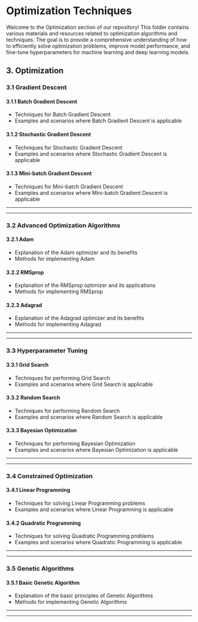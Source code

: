 # Optimization Techniques

Welcome to the Optimization section of our repository! This folder contains various materials and resources related to optimization algorithms and techniques. The goal is to provide a comprehensive understanding of how to efficiently solve optimization problems, improve model performance, and fine-tune hyperparameters for machine learning and deep learning models.
<!--
## Must Read: Comprehensive Guide to Optimization Algorithms

## Courses on Optimization:
- Andrew Ng - Coursera
- Sebastian Thrun - Udacity
- Fast.ai - Deep Learning Course

-->

## 3. Optimization

### 3.1 Gradient Descent

#### 3.1.1 Batch Gradient Descent
- Techniques for Batch Gradient Descent
- Examples and scenarios where Batch Gradient Descent is applicable

#### 3.1.2 Stochastic Gradient Descent
- Techniques for Stochastic Gradient Descent
- Examples and scenarios where Stochastic Gradient Descent is applicable

#### 3.1.3 Mini-batch Gradient Descent
- Techniques for Mini-batch Gradient Descent
- Examples and scenarios where Mini-batch Gradient Descent is applicable
<hr><hr>

### 3.2 Advanced Optimization Algorithms

#### 3.2.1 Adam
- Explanation of the Adam optimizer and its benefits
- Methods for implementing Adam

#### 3.2.2 RMSprop
- Explanation of the RMSprop optimizer and its applications
- Methods for implementing RMSprop

#### 3.2.3 Adagrad
- Explanation of the Adagrad optimizer and its benefits
- Methods for implementing Adagrad
<hr><hr>

### 3.3 Hyperparameter Tuning

#### 3.3.1 Grid Search
- Techniques for performing Grid Search
- Examples and scenarios where Grid Search is applicable

#### 3.3.2 Random Search
- Techniques for performing Random Search
- Examples and scenarios where Random Search is applicable

#### 3.3.3 Bayesian Optimization
- Techniques for performing Bayesian Optimization
- Examples and scenarios where Bayesian Optimization is applicable
<hr><hr>

### 3.4 Constrained Optimization

#### 3.4.1 Linear Programming
- Techniques for solving Linear Programming problems
- Examples and scenarios where Linear Programming is applicable

#### 3.4.2 Quadratic Programming
- Techniques for solving Quadratic Programming problems
- Examples and scenarios where Quadratic Programming is applicable
<hr><hr>

### 3.5 Genetic Algorithms

#### 3.5.1 Basic Genetic Algorithm
- Explanation of the basic principles of Genetic Algorithms
- Methods for implementing Genetic Algorithms
<hr><hr>


